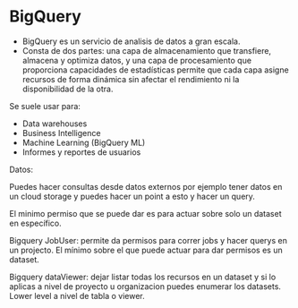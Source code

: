 # BigQuery

- BigQuery es un servicio de analisis de datos a gran escala.
- Consta de dos partes: una capa de almacenamiento que transfiere, almacena y optimiza datos, y una capa de procesamiento que proporciona capacidades de estadísticas permite que cada capa asigne recursos de forma dinámica sin afectar el rendimiento ni la disponibilidad de la otra.

Se suele usar para:

- Data warehouses
- Business Intelligence
- Machine Learning (BigQuery ML)
- Informes y reportes de usuarios

Datos:

Puedes hacer consultas desde datos externos por ejemplo tener datos en un cloud storage y puedes hacer un point a esto y hacer un query.

El minimo permiso que se puede dar es para actuar sobre solo un dataset en específico.

Bigquery JobUser: permite da permisos para correr jobs y hacer querys en un projecto. El mínimo sobre el que puede actuar para dar permisos es un dataset.

Bigquery dataViewer: dejar listar todas los recursos en un dataset y si lo aplicas a nivel de proyecto u organizacion puedes enumerar los datasets. Lower level a nivel de tabla o viewer.